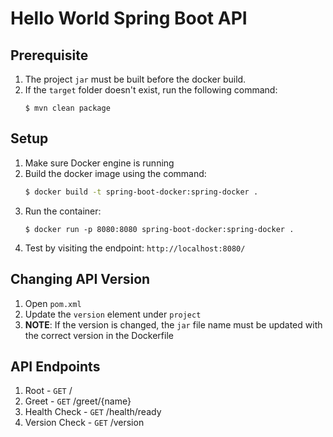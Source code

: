 # Hello World Spring Boot API

## Prerequisite
1. The project `jar` must be built before the docker build.
2. If the `target` folder doesn't exist, run the following command:
   ```
   $ mvn clean package
   ```

## Setup
1. Make sure Docker engine is running
2. Build the docker image using the command:
    ```bash
    $ docker build -t spring-boot-docker:spring-docker .
    ```
3. Run the container:
    ```
    $ docker run -p 8080:8080 spring-boot-docker:spring-docker .
    ```
4. Test by visiting the endpoint: `http://localhost:8080/`

## Changing API Version
1. Open `pom.xml`
2. Update the `version` element under `project`
3. **NOTE**: If the version is changed, the `jar` file name must be updated with the correct version in the Dockerfile 

## API Endpoints
1. Root - `GET` /
2. Greet - `GET` /greet/{name}
3. Health Check - `GET` /health/ready
4. Version Check - `GET` /version